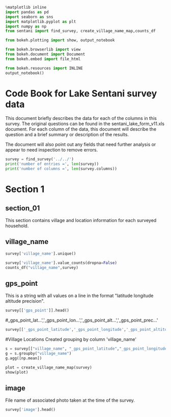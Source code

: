```python
%matplotlib inline
import pandas as pd
import seaborn as sns
import matplotlib.pyplot as plt
import numpy as np
from sentani import find_survey, create_village_name_map,counts_df

from bokeh.plotting import show, output_notebook

from bokeh.browserlib import view
from bokeh.document import Document
from bokeh.embed import file_html

from bokeh.resources import INLINE
output_notebook()
```

# Code Book for Lake Sentani survey data

This document briefly describes the data for each of the columns in this survey.
The original questions can be found in the sentani_lake_form_v11.xls document.
For each column of the data, this document will describe the question and a
brief summary or description of the results.

The document will also point out any fields that need further analysis or appear
to need inspection to remove errors.

```python
survey = find_survey('../../')
print('number of entries =', len(survey))
print('number of columns =', len(survey.columns))
```

# Section 1
## section_01

This section contains village and location information for each surveyed
household.

## village_name

```python
survey['village_name'].unique()
```

```python
survey['village_name'].value_counts(dropna=False)
counts_df("village_name",survey)
```

## gps_point

This is a string with all values on a line in the format "latitude longitude
altitude precision".

```python
survey[['gps_point']].head()
```


#_gps_point_lat...','_gps_point_lon...','_gps_point_alt...','_gps_point_prec...'

```python
survey[['_gps_point_latitude','_gps_point_longitude','_gps_point_altitude','_gps_point_precision' ]].describe()
```

#Village Locations
Created grouping by column 'village_name'

```python
s = survey[["village_name", "_gps_point_latitude","_gps_point_longitude"]]
g = s.groupby("village_name")
g.agg([np.mean])

```

```python
plot = create_village_name_map(survey)
show(plot)
```

## image

File name of associated photo taken at the time of the survey.

```python
survey['image'].head()
```

